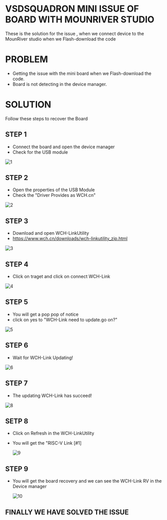 # VSDSQUADRON MINI ISSUE OF BOARD WITH MOUNRIVER STUDIO
These is the solution for the issue , when we connect device to the MounRiver studio when we Flash-download the code 

# PROBLEM
* Getting the issue with the mini board when we Flash-download the code.
* Board is not detecting in the device manager.

# SOLUTION 
Follow these steps to recover the Board 
## STEP 1
* Connect the board and open the device manager
* Check for the USB module
   
![1](https://github.com/user-attachments/assets/6899a3bf-a3b7-43fa-943a-9ec77468244c)

## STEP 2
* Open the properties of the USB Module
* Check the "Driver Provides as WCH.cn"

![2](https://github.com/user-attachments/assets/03f42d55-4f3c-4b4b-9ab1-5f5f3349ff32)

## STEP 3
* Download and open WCH-LinkUtility
* https://www.wch.cn/downloads/wch-linkutility_zip.html
  
![3](https://github.com/user-attachments/assets/bc142aa5-7af6-4af2-b543-ff73db7bd1bb)

## STEP 4
* Click on traget and click on connect WCH-Link
  
![4](https://github.com/user-attachments/assets/68b5f0c6-1d47-47c3-a98b-a775eff9abcf)

## STEP 5
* You will get a pop pop of notice
* click on yes to "WCH-Link need to update.go on?"
  
![5](https://github.com/user-attachments/assets/56d05a7b-2db0-46a1-a84d-7bd039980c35)

## STEP 6
* Wait for WCH-Link Updating!
  
![6](https://github.com/user-attachments/assets/af8076b2-b034-4ea6-813c-91670d115231)

## STEP 7
*  The updating WCH-Link has succeed! 

![8](https://github.com/user-attachments/assets/c1b50519-bb1f-4360-aee3-6b6d29a661cb)

## SETP 8
* Click on Refresh in the WCH-LinkUtility
* You will get the "RISC-V Link [#1]
  
  ![9](https://github.com/user-attachments/assets/ae72bee1-2ef0-45c2-b214-c8fc1bfe3b74)

## STEP 9
* You will get the board recovery and we can see the WCH-Link RV in the Device manager

  ![10](https://github.com/user-attachments/assets/b9a8709e-ca46-4890-8777-61ac496c85d7)

## FINALLY WE HAVE SOLVED THE ISSUE 



